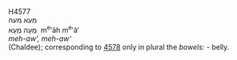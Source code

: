 <body>
  <p>H4577<br>  מעא    מעה  <br> מְעָה  מְעָא  ‎  m<sup>e</sup>‛âh  m<sup>e</sup>‛â‘  <br><i>meh-aw‘,</i> <i>meh-aw‘ </i><br>(Chaldee); corresponding to <a href="h4578.htm">4578</a>  only in plural the <i>bowels: - </i>belly.<br></p>
 </body>